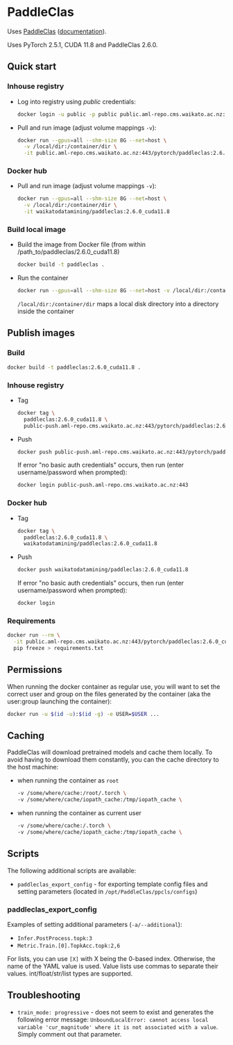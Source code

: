 # PaddleClas

Uses [PaddleClas](https://github.com/PaddlePaddle/PaddleClas) ([documentation](https://paddleclas.readthedocs.io/en/latest/)). 

Uses PyTorch 2.5.1, CUDA 11.8 and PaddleClas 2.6.0.

## Quick start

### Inhouse registry

* Log into registry using *public* credentials:

  ```bash
  docker login -u public -p public public.aml-repo.cms.waikato.ac.nz:443 
  ```

* Pull and run image (adjust volume mappings `-v`):

  ```bash
  docker run --gpus=all --shm-size 8G --net=host \
    -v /local/dir:/container/dir \
    -it public.aml-repo.cms.waikato.ac.nz:443/pytorch/paddleclas:2.6.0_cuda11.8
  ```

### Docker hub

* Pull and run image (adjust volume mappings `-v`):

  ```bash
  docker run --gpus=all --shm-size 8G --net=host \
    -v /local/dir:/container/dir \
    -it waikatodatamining/paddleclas:2.6.0_cuda11.8
  ```

### Build local image

* Build the image from Docker file (from within /path_to/paddleclas/2.6.0_cuda11.8)

  ```bash
  docker build -t paddleclas .
  ```
  
* Run the container

  ```bash
  docker run --gpus=all --shm-size 8G --net=host -v /local/dir:/container/dir -it paddleclas
  ```
  `/local/dir:/container/dir` maps a local disk directory into a directory inside the container


## Publish images

### Build

```bash
docker build -t paddleclas:2.6.0_cuda11.8 .
```

### Inhouse registry  

* Tag

  ```bash
  docker tag \
    paddleclas:2.6.0_cuda11.8 \
    public-push.aml-repo.cms.waikato.ac.nz:443/pytorch/paddleclas:2.6.0_cuda11.8
  ```
  
* Push

  ```bash
  docker push public-push.aml-repo.cms.waikato.ac.nz:443/pytorch/paddleclas:2.6.0_cuda11.8
  ```
  If error "no basic auth credentials" occurs, then run (enter username/password when prompted):
  
  ```bash
  docker login public-push.aml-repo.cms.waikato.ac.nz:443
  ```

### Docker hub  

* Tag

  ```bash
  docker tag \
    paddleclas:2.6.0_cuda11.8 \
    waikatodatamining/paddleclas:2.6.0_cuda11.8
  ```
  
* Push

  ```bash
  docker push waikatodatamining/paddleclas:2.6.0_cuda11.8
  ```
  If error "no basic auth credentials" occurs, then run (enter username/password when prompted):
  
  ```bash
  docker login
  ``` 


### Requirements

```bash
docker run --rm \
  -it public.aml-repo.cms.waikato.ac.nz:443/pytorch/paddleclas:2.6.0_cuda11.8 \
  pip freeze > requirements.txt
```


## Permissions

When running the docker container as regular use, you will want to set the correct
user and group on the files generated by the container (aka the user:group launching
the container):

```bash
docker run -u $(id -u):$(id -g) -e USER=$USER ...
```

## Caching

PaddleClas will download pretrained models and cache them locally. To avoid having
to download them constantly, you can the cache directory to the host machine:

* when running the container as `root`

  ```bash
  -v /some/where/cache:/root/.torch \
  -v /some/where/cache/iopath_cache:/tmp/iopath_cache \
  ```

* when running the container as current user

  ```bash
  -v /some/where/cache:/.torch \
  -v /some/where/cache/iopath_cache:/tmp/iopath_cache \
  ```


## Scripts

The following additional scripts are available:

* `paddleclas_export_config` - for exporting template config files and setting parameters (located in `/opt/PaddleClas/ppcls/configs`)

### paddleclas_export_config

Examples of setting additional parameters (`-a/--additional`):

* `Infer.PostProcess.topk:3`
* `Metric.Train.[0].TopkAcc.topk:2,6`

For lists, you can use `[X]` with X being the 0-based index. Otherwise, the
name of the YAML value is used. Value lists use commas to separate their values. 
int/float/str/list types are supported.


## Troubleshooting

* `train_mode: progressive` - does not seem to exist and generates the following
  error message: `UnboundLocalError: cannot access local variable 'cur_magnitude' where it is not associated with a value`.
  Simply comment out that parameter.

